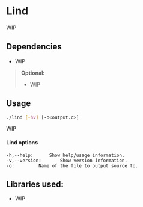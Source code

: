 # Lind

WIP

## Dependencies

* WIP
> **Optional:**
> * WIP

## Usage
```bash
./lind [-hv] [-o<output.c>]
```
WIP

#### Lind options

	-h,--help:		Show help/usage information.
	-v,--version:		Show version information.
	-o:			Name of the file to output source to.

## Libraries used:

* WIP
